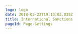 ```yaml
---
logo: logo
date: 2018-02-23T19:13:02.035Z
title: International Sanctions
pageId: Page-Settings
---
```


